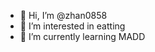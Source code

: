 - 👋 Hi, I’m @zhan0858
- 👀 I’m interested in eatting
- 🌱 I’m currently learning MADD

<!---
zhan0858/zhan0858 is a ✨ special ✨ repository because its `README.md` (this file) appears on your GitHub profile.
You can click the Preview link to take a look at your changes.
--->
